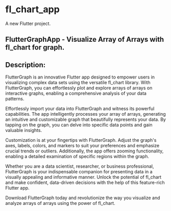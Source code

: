 # fl_chart_app

A new Flutter project.

## FlutterGraphApp - Visualize Array of Arrays with fl_chart for graph.

## Description:
FlutterGraph is an innovative Flutter app designed to empower users in visualizing complex data sets using the versatile fl_chart library. With FlutterGraph, you can effortlessly plot and explore arrays of arrays on interactive graphs, enabling a comprehensive analysis of your data patterns.

Effortlessly import your data into FlutterGraph and witness its powerful capabilities. The app intelligently processes your array of arrays, generating an intuitive and customizable graph that beautifully represents your data. By tapping on the graph, you can delve into specific data points and gain valuable insights.

Customization is at your fingertips with FlutterGraph. Adjust the graph's axes, labels, colors, and markers to suit your preferences and emphasize crucial trends or outliers. Additionally, the app offers zooming functionality, enabling a detailed examination of specific regions within the graph.

Whether you are a data scientist, researcher, or business professional, FlutterGraph is your indispensable companion for presenting data in a visually appealing and informative manner. Unlock the potential of fl_chart and make confident, data-driven decisions with the help of this feature-rich Flutter app.

Download FlutterGraph today and revolutionize the way you visualize and analyze arrays of arrays using the power of fl_chart.
